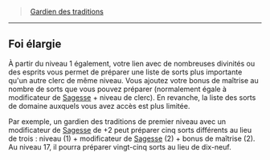 ﻿---
!Generic
Id: cleric_traditions_hd.md#foi-élargie
ParentLink: cleric_traditions_hd.md#gardien-des-traditions
Name: Foi élargie
ParentName: Gardien des traditions
NameLevel: 2
Attributes: {}
---
> [Gardien des traditions](hd_cleric_traditions.md)

---

## Foi élargie

À partir du niveau 1 également, votre lien avec de nombreuses divinités ou des esprits vous permet de préparer une liste de sorts plus importante qu'un autre clerc de même niveau. Vous ajoutez votre bonus de maîtrise au nombre de sorts que vous pouvez préparer (normalement égale à modificateur de [Sagesse](hd_abilities_wisdom.md) + niveau de clerc). En revanche, la liste des sorts de domaine auxquels vous avez accès est plus limitée.

Par exemple, un gardien des traditions de premier niveau avec un modificateur de [Sagesse](hd_abilities_wisdom.md) de +2 peut préparer cinq sorts différents au lieu de trois : niveau (1) + modificateur de [Sagesse](hd_abilities_wisdom.md) (2) + bonus de maîtrise (2). Au niveau 17, il pourra préparer vingt-cinq sorts au lieu de dix-neuf.

